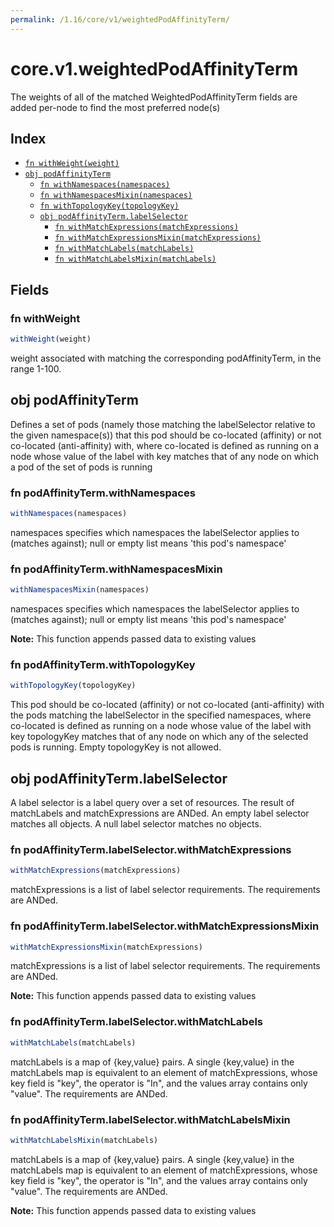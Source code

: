 ```yaml
---
permalink: /1.16/core/v1/weightedPodAffinityTerm/
---
```


# core.v1.weightedPodAffinityTerm

The weights of all of the matched WeightedPodAffinityTerm fields are added per-node to find the most preferred node(s)

## Index

* [`fn withWeight(weight)`](#fn-withweight)
* [`obj podAffinityTerm`](#obj-podaffinityterm)
  * [`fn withNamespaces(namespaces)`](#fn-podaffinitytermwithnamespaces)
  * [`fn withNamespacesMixin(namespaces)`](#fn-podaffinitytermwithnamespacesmixin)
  * [`fn withTopologyKey(topologyKey)`](#fn-podaffinitytermwithtopologykey)
  * [`obj podAffinityTerm.labelSelector`](#obj-podaffinitytermlabelselector)
    * [`fn withMatchExpressions(matchExpressions)`](#fn-podaffinitytermlabelselectorwithmatchexpressions)
    * [`fn withMatchExpressionsMixin(matchExpressions)`](#fn-podaffinitytermlabelselectorwithmatchexpressionsmixin)
    * [`fn withMatchLabels(matchLabels)`](#fn-podaffinitytermlabelselectorwithmatchlabels)
    * [`fn withMatchLabelsMixin(matchLabels)`](#fn-podaffinitytermlabelselectorwithmatchlabelsmixin)

## Fields

### fn withWeight

```ts
withWeight(weight)
```

weight associated with matching the corresponding podAffinityTerm, in the range 1-100.

## obj podAffinityTerm

Defines a set of pods (namely those matching the labelSelector relative to the given namespace(s)) that this pod should be co-located (affinity) or not co-located (anti-affinity) with, where co-located is defined as running on a node whose value of the label with key <topologyKey> matches that of any node on which a pod of the set of pods is running

### fn podAffinityTerm.withNamespaces

```ts
withNamespaces(namespaces)
```

namespaces specifies which namespaces the labelSelector applies to (matches against); null or empty list means 'this pod's namespace'

### fn podAffinityTerm.withNamespacesMixin

```ts
withNamespacesMixin(namespaces)
```

namespaces specifies which namespaces the labelSelector applies to (matches against); null or empty list means 'this pod's namespace'

**Note:** This function appends passed data to existing values

### fn podAffinityTerm.withTopologyKey

```ts
withTopologyKey(topologyKey)
```

This pod should be co-located (affinity) or not co-located (anti-affinity) with the pods matching the labelSelector in the specified namespaces, where co-located is defined as running on a node whose value of the label with key topologyKey matches that of any node on which any of the selected pods is running. Empty topologyKey is not allowed.

## obj podAffinityTerm.labelSelector

A label selector is a label query over a set of resources. The result of matchLabels and matchExpressions are ANDed. An empty label selector matches all objects. A null label selector matches no objects.

### fn podAffinityTerm.labelSelector.withMatchExpressions

```ts
withMatchExpressions(matchExpressions)
```

matchExpressions is a list of label selector requirements. The requirements are ANDed.

### fn podAffinityTerm.labelSelector.withMatchExpressionsMixin

```ts
withMatchExpressionsMixin(matchExpressions)
```

matchExpressions is a list of label selector requirements. The requirements are ANDed.

**Note:** This function appends passed data to existing values

### fn podAffinityTerm.labelSelector.withMatchLabels

```ts
withMatchLabels(matchLabels)
```

matchLabels is a map of {key,value} pairs. A single {key,value} in the matchLabels map is equivalent to an element of matchExpressions, whose key field is "key", the operator is "In", and the values array contains only "value". The requirements are ANDed.

### fn podAffinityTerm.labelSelector.withMatchLabelsMixin

```ts
withMatchLabelsMixin(matchLabels)
```

matchLabels is a map of {key,value} pairs. A single {key,value} in the matchLabels map is equivalent to an element of matchExpressions, whose key field is "key", the operator is "In", and the values array contains only "value". The requirements are ANDed.

**Note:** This function appends passed data to existing values